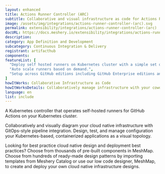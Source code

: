```yaml
---
layout: enhanced
title: Actions Runner Controller (ARC)
subtitle: Collaborative and visual infrastructure as code for Actions Runner Controller (ARC)
image: /assets/img/integrations/actions-runner-controller-(arc).svg
permalink: extensibility/integrations/actions-runner-controller-(arc)
docURL: https://docs.meshery.io/extensibility/integrations/actions-runner-controller
description: 
category: App Definition and Development
subcategory: Continuous Integration & Delivery
registrant: artifacthub
components: 
featureList: [
  "Deploy self hosted runners on Kubernetes cluster with a simple set of commands.",
  "Auto scale runners based on demand.",
  "Setup across GitHub editions including GitHub Enterprise editions and GitHub Enterprise Cloud."
]
howItWorks: Collaborative Infrastructure as Code
howItWorksDetails: Collaboratively manage infrastructure with your coworkers synchronously sharing the same designs.
language: en
list: include
---
```

<p>
A Kubernetes controller that operates self-hosted runners for GitHub Actions on your Kubernetes cluster.
</p>
<p>
    Collaboratively and visually diagram your cloud native infrastructure with GitOps-style pipeline integration. Design, test, and manage configuration your Kubernetes-based, containerized applications as a visual topology.
</p>
<p>
    Looking for best practice cloud native design and deployment best practices? Choose from thousands of pre-built components in MeshMap. Choose from hundreds of ready-made design patterns by importing templates from Meshery Catalog or use our low code designer, MeshMap, to create and deploy your own cloud native infrastructure designs.
</p>
